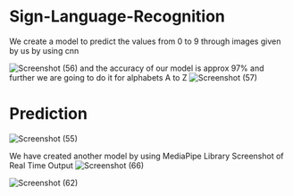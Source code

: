 # Sign-Language-Recognition

We create a model to predict the values from 0 to 9 through images given by us by using cnn 

![Screenshot (56)](https://github.com/kalpeshwani25/-DBDA-Group-18-Sign-Language-Recognition/assets/108396214/1e537934-d60d-4efa-a625-fe32450ed910)
and the accuracy of our model is approx 97% and further we are going to do it for alphabets A to Z
![Screenshot (57)](https://github.com/kalpeshwani25/-DBDA-Group-18-Sign-Language-Recognition/assets/108396214/b10dfa16-5843-44ce-aa31-c2353de4045c)
# Prediction
![Screenshot (55)](https://github.com/kalpeshwani25/-DBDA-Group-18-Sign-Language-Recognition/assets/108396214/27174abc-4f1b-4792-b170-a56605ae330d)

We have created another model by using MediaPipe Library
Screenshot of Real Time Output
![Screenshot (66)](https://github.com/kalpeshwani25/-DBDA-Group-18-Sign-Language-Recognition/assets/108396214/b0ecebfd-134c-4788-a8a1-9372171133b2)

![Screenshot (62)](https://github.com/kalpeshwani25/-DBDA-Group-18-Sign-Language-Recognition/assets/108396214/66e2b645-c147-4dfe-8b36-f1ca97f6a2f4)



